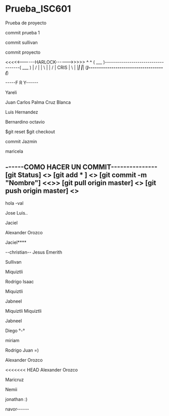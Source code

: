 # Prueba_ISC601
Prueba de proyecto

commit prueba 1

commit sullivan

commit proyecto


<<<<<------HARLOCK------>>>>>
 __^__                                      __^__
( ___ )------------------------------------( ___ )
 | / |                                      | \ |
 | / |                CRIS                  | \ |
 |___|                                      |___|
(_____)------------------------------------(_____) 

-----F R Y------


Yareli

Juan Carlos Palma Cruz Blanca

Luis Hernandez

Bernardino octavio

$git reset
$git checkout


commit Jazmin


maricela

------COMO HACER UN COMMIT---------------
[git Status] <<Ver cambios realizados al repositorio>>
[git add * ] <<Guardar tus cambios>>
[git commit -m "Nombre"]	<<<Commit>>>
[git pull origin master]  <<Descargar los cambios del repositorio>>
[git push origin master]	<<Subir tus cambios al repositorio>> 
 ------------------------------------------------------
hola -val


Jose Luis..

Jaciel

Alexander Orozco


Jaciel****


--christian--
Jesus Emerith

Sullivan 

Miquiztli

Rodrigo Isaac 


Miquiztli

Jabneel 

Miquiztli
Miquiztli

Jabneel 

Diego °-°

 
 miriam


Rodrigo Juan =)



Alexander Orozco

<<<<<<< HEAD
Alexander Orozco





Maricruz 

Nemii 








jonathan :)


navor------